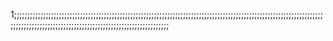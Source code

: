 1;;;;;;;;;;;;;;;;;;;;;;;;;;;;;;;;;;;;;;;;;;;;;;;;;;;;;;;;;;;;;;;;;;;;;;;;;;;;;;;;;;;;;;;;;;;;;;;;;;;;;;;;;;;;;;;;;;;;;;;;;;;;;;;;;;;;;;;;;;;;;;;;;;;;;;;;;;;;;;;;;;;;;;;;;;;;;;;;;
